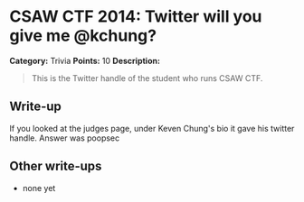# CSAW CTF 2014: Twitter will you give me @kchung?

**Category:** Trivia
**Points:** 10
**Description:**

> This is the Twitter handle of the student who runs CSAW CTF.

## Write-up

If you looked at the judges page, under Keven Chung's bio it gave his twitter handle.
Answer was poopsec

## Other write-ups

* none yet
